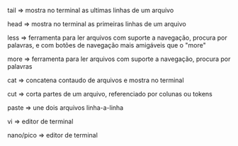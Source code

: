 tail => mostra no terminal as ultimas linhas de um arquivo

head => mostra no terminal as primeiras linhas de um arquivo

less => ferramenta para ler arquivos com suporte a navegação, procura por palavras, e com botões de navegação mais amigáveis que o "more"

more => ferramenta para ler arquivos com suporte a navegação, procura por palavras

cat => concatena contaudo de arquivos e mostra no terminal

cut => corta partes de um arquivo, referenciado por colunas ou tokens

paste => une dois arquivos linha-a-linha

vi => editor de terminal

nano/pico => editor de terminal

